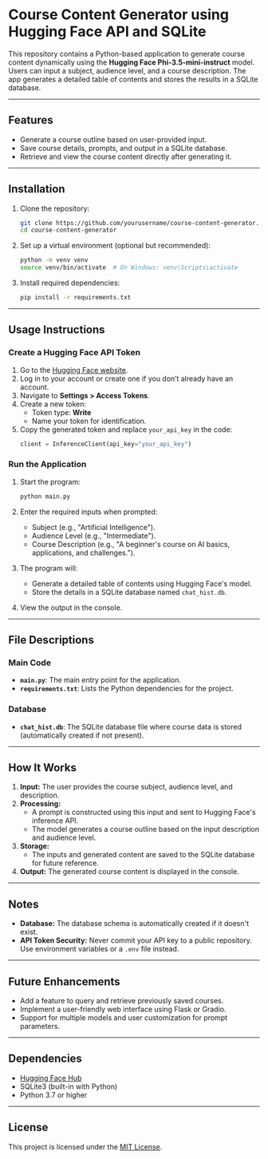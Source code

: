 
# Course Content Generator using Hugging Face API and SQLite

This repository contains a Python-based application to generate course content dynamically using the **Hugging Face Phi-3.5-mini-instruct** model. Users can input a subject, audience level, and a course description. The app generates a detailed table of contents and stores the results in a SQLite database.

---

## Features
- Generate a course outline based on user-provided input.
- Save course details, prompts, and output in a SQLite database.
- Retrieve and view the course content directly after generating it.

---

## Installation

1. Clone the repository:
   ```bash
   git clone https://github.com/yourusername/course-content-generator.git
   cd course-content-generator
   ```

2. Set up a virtual environment (optional but recommended):
   ```bash
   python -m venv venv
   source venv/bin/activate  # On Windows: venv\Scripts\activate
   ```

3. Install required dependencies:
   ```bash
   pip install -r requirements.txt
   ```

---

## Usage Instructions

### Create a Hugging Face API Token
1. Go to the [Hugging Face website](https://huggingface.co/).
2. Log in to your account or create one if you don’t already have an account.
3. Navigate to **Settings > Access Tokens**.
4. Create a new token:
   - Token type: **Write**
   - Name your token for identification.
5. Copy the generated token and replace `your_api_key` in the code:
   ```python
   client = InferenceClient(api_key="your_api_key")
   ```

### Run the Application
1. Start the program:
   ```bash
   python main.py
   ```

2. Enter the required inputs when prompted:
   - Subject (e.g., "Artificial Intelligence").
   - Audience Level (e.g., "Intermediate").
   - Course Description (e.g., "A beginner's course on AI basics, applications, and challenges.").

3. The program will:
   - Generate a detailed table of contents using Hugging Face's model.
   - Store the details in a SQLite database named `chat_hist.db`.

4. View the output in the console.

---

## File Descriptions

### Main Code
- **`main.py`**: The main entry point for the application.
- **`requirements.txt`**: Lists the Python dependencies for the project.

### Database
- **`chat_hist.db`**: The SQLite database file where course data is stored (automatically created if not present).

---

## How It Works

1. **Input:** The user provides the course subject, audience level, and description.
2. **Processing:** 
   - A prompt is constructed using this input and sent to Hugging Face's inference API.
   - The model generates a course outline based on the input description and audience level.
3. **Storage:** 
   - The inputs and generated content are saved to the SQLite database for future reference.
4. **Output:** The generated course content is displayed in the console.

---

## Notes

- **Database:** The database schema is automatically created if it doesn't exist.
- **API Token Security:** Never commit your API key to a public repository. Use environment variables or a `.env` file instead.

---

## Future Enhancements
- Add a feature to query and retrieve previously saved courses.
- Implement a user-friendly web interface using Flask or Gradio.
- Support for multiple models and user customization for prompt parameters.

---

## Dependencies
- [Hugging Face Hub](https://huggingface.co/docs/huggingface_hub)
- SQLite3 (built-in with Python)
- Python 3.7 or higher

---

## License
This project is licensed under the [MIT License](LICENSE).

